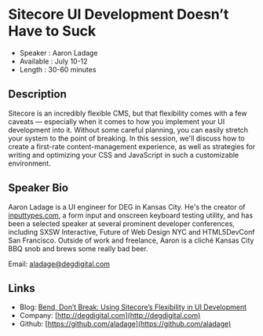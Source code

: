 Sitecore UI Development Doesn’t Have to Suck
========================

* Speaker   : Aaron Ladage
* Available : July 10-12
* Length    : 30-60 minutes

Description
-----------

Sitecore is an incredibly flexible CMS, but that flexibility comes with a few caveats — especially when it comes to how you implement your UI development into it. Without some careful planning, you can easily stretch your system to the point of breaking. In this session, we'll discuss how to create a first-rate content-management experience, as well as strategies for writing and optimizing your CSS and JavaScript in such a customizable environment.


Speaker Bio
-----------

Aaron Ladage is a UI engineer for DEG in Kansas City. He's the creator of [inputtypes.com](http://inputtypes.com), a form input and onscreen keyboard testing utility, and has been a selected speaker at several prominent developer conferences, including SXSW Interactive, Future of Web Design NYC and HTML5DevConf San Francisco. Outside of work and freelance, Aaron is a cliché Kansas City BBQ snob and brews some really bad beer.

Email: aladage@degdigital.com

Links
-----

* Blog: [Bend, Don’t Break: Using Sitecore’s Flexibility in UI Development](https://www.degdigital.com/insights/bend-dont-break-using-sitecores-flexibility-in-ui-development/)
* Company: [http://degdigital.com](http://degdigital.com)
* Github: [https://github.com/aladage](https://github.com/aladage)
